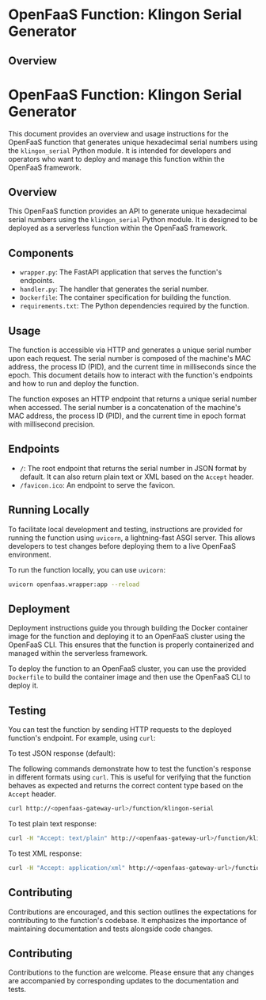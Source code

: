  # OpenFaaS Function: Klingon Serial Generator

 ## Overview

 # OpenFaaS Function: Klingon Serial Generator

This document provides an overview and usage instructions for the OpenFaaS function that generates unique hexadecimal serial numbers using the `klingon_serial` Python module. It is intended for developers and operators who want to deploy and manage this function within the OpenFaaS framework.

## Overview

This OpenFaaS function provides an API to generate unique hexadecimal serial numbers using the `klingon_serial` Python module. It is designed to be deployed as a serverless function within the OpenFaaS framework.

 ## Components

 - `wrapper.py`: The FastAPI application that serves the function's endpoints.
 - `handler.py`: The handler that generates the serial number.
 - `Dockerfile`: The container specification for building the function.
 - `requirements.txt`: The Python dependencies required by the function.

 ## Usage

The function is accessible via HTTP and generates a unique serial number upon each request. The serial number is composed of the machine's MAC address, the process ID (PID), and the current time in milliseconds since the epoch. This document details how to interact with the function's endpoints and how to run and deploy the function.

 The function exposes an HTTP endpoint that returns a unique serial number when accessed. The serial number is a concatenation of the machine's MAC address, the process ID (PID), and the current time in epoch format with millisecond precision.

 ## Endpoints

 - `/`: The root endpoint that returns the serial number in JSON format by default. It can also return plain text or XML based on the `Accept` header.
 - `/favicon.ico`: An endpoint to serve the favicon.

 ## Running Locally

To facilitate local development and testing, instructions are provided for running the function using `uvicorn`, a lightning-fast ASGI server. This allows developers to test changes before deploying them to a live OpenFaaS environment.

 To run the function locally, you can use `uvicorn`:

 ```bash
 uvicorn openfaas.wrapper:app --reload
 ```

 ## Deployment


Deployment instructions guide you through building the Docker container image for the function and deploying it to an OpenFaaS cluster using the OpenFaaS CLI. This ensures that the function is properly containerized and managed within the serverless framework.


To deploy the function to an OpenFaaS cluster, you can use the provided `Dockerfile` to build the container image and then use the OpenFaaS CLI to deploy it.

 ## Testing

 You can test the function by sending HTTP requests to the deployed function's endpoint. For example, using `curl`:

To test JSON response (default):

 The following commands demonstrate how to test the function's response in different formats using `curl`. This is useful for verifying that the function behaves as expected and returns the correct content type based on the `Accept` header.


 ```bash
 curl http://<openfaas-gateway-url>/function/klingon-serial
 ```
 To test plain text response:
 ```bash
 curl -H "Accept: text/plain" http://<openfaas-gateway-url>/function/klingon-serial
 ```
 To test XML response:
 ```bash
 curl -H "Accept: application/xml" http://<openfaas-gateway-url>/function/klingon-serial
 ```

 ## Contributing

Contributions are encouraged, and this section outlines the expectations for contributing to the function's codebase. It emphasizes the importance of maintaining documentation and tests alongside code changes.

## Contributing

 Contributions to the function are welcome. Please ensure that any changes are accompanied by corresponding updates to the documentation and tests.
